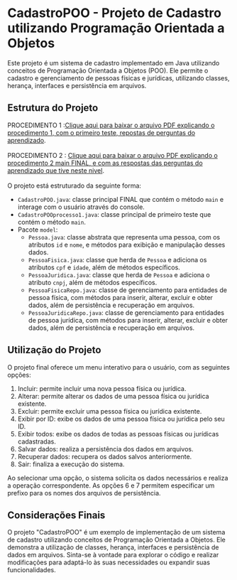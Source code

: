 # CadastroPOO - Projeto de Cadastro utilizando Programação Orientada a Objetos

Este projeto é um sistema de cadastro implementado em Java utilizando conceitos de Programação Orientada a Objetos (POO). Ele permite o cadastro e gerenciamento de pessoas físicas e jurídicas, utilizando classes, herança, interfaces e persistência em arquivos.

## Estrutura do Projeto
PROCEDIMENTO 1 :[Clique aqui para baixar o arquivo PDF explicando o procedimento 1, com o primeiro teste, repostas de perguntas do aprendizado](Procedimento1.pdf).<br><br>
PROCEDIMENTO 2 : [Clique aqui para baixar o arquivo PDF explicando o procedimento 2 main FINAL, e com as respostas das perguntas do aprendizado que tive neste nivel](Procedimento2.pdf).<br><br>
O projeto está estruturado da seguinte forma:<br>

- `CadastroPOO.java`: classe principal FINAL que contém o método `main` e interage com o usuário através do console.
- `CadastroPOOprocesso1.java`: classe principal de primeiro teste que contém o método `main`.
- Pacote `model`:
  - `Pessoa.java`: classe abstrata que representa uma pessoa, com os atributos `id` e `nome`, e métodos para exibição e manipulação desses dados.
  - `PessoaFisica.java`: classe que herda de `Pessoa` e adiciona os atributos `cpf` e `idade`, além de métodos específicos.
  - `PessoaJuridica.java`: classe que herda de `Pessoa` e adiciona o atributo `cnpj`, além de métodos específicos.
  - `PessoaFisicaRepo.java`: classe de gerenciamento para entidades de pessoa física, com métodos para inserir, alterar, excluir e obter dados, além de persistência e recuperação em arquivos.
  - `PessoaJuridicaRepo.java`: classe de gerenciamento para entidades de pessoa jurídica, com métodos para inserir, alterar, excluir e obter dados, além de persistência e recuperação em arquivos.
  
## Utilização do Projeto

O projeto final oferece um menu interativo para o usuário, com as seguintes opções:

1. Incluir: permite incluir uma nova pessoa física ou jurídica.
2. Alterar: permite alterar os dados de uma pessoa física ou jurídica existente.
3. Excluir: permite excluir uma pessoa física ou jurídica existente.
4. Exibir por ID: exibe os dados de uma pessoa física ou jurídica pelo seu ID.
5. Exibir todos: exibe os dados de todas as pessoas físicas ou jurídicas cadastradas.
6. Salvar dados: realiza a persistência dos dados em arquivos.
7. Recuperar dados: recupera os dados salvos anteriormente.
0. Sair: finaliza a execução do sistema.

Ao selecionar uma opção, o sistema solicita os dados necessários e realiza a operação correspondente. As opções 6 e 7 permitem especificar um prefixo para os nomes dos arquivos de persistência.

## Considerações Finais

O projeto "CadastroPOO" é um exemplo de implementação de um sistema de cadastro utilizando conceitos de Programação Orientada a Objetos. Ele demonstra a utilização de classes, herança, interfaces e persistência de dados em arquivos. Sinta-se à vontade para explorar o código e realizar modificações para adaptá-lo às suas necessidades ou expandir suas funcionalidades.
